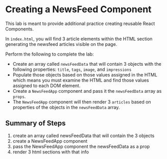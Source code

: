 # Creating a NewsFeed Component

This lab is meant to provide additional practice creating reusable React Components.

In `index.html`, you will find 3 article elements within the HTML section generating the newsfeed articles visible on the page.

Perform the following to complete the lab:

 - Create an array called `newsFeedData` that will contain 3 objects with the following properties:  `title`, `tags`, `image`, and `impressions`
 - Populate those objects based on those values assigned in the HTML which means you must examine the HTML and find those values assigned to each DOM element.
 - Create a `NewsFeedApp` component and pass it the `newsFeedData` array as `props`.
 - The `NewsFeedApp` component will then render 3 `articles` based on properties of the objects in the `newsFeedData` array.

## Summary of Steps

 1. create an array called newsFeedData that will contain the 3 objects
 1. create a NewsFeedApp component
 1. pass the NewsFeedApp component the newsFeedData as a prop
 1. render 3 html sections with that info
